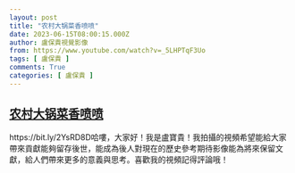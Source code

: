 ```yaml
---
layout: post
title: "农村大锅菜香喷喷"
date: 2023-06-15T08:00:15.000Z
author: 盧保貴視覺影像
from: https://www.youtube.com/watch?v=_5LHPTqF3Uo
tags: [ 盧保貴 ]
comments: True
categories: [ 盧保貴 ]
---
```

<!--1686816015000-->
[农村大锅菜香喷喷](https://www.youtube.com/watch?v=_5LHPTqF3Uo)
------

<div>
https://bit.ly/2YsRD8D哈嘍，大家好！我是盧寶貴！我拍攝的視頻希望能給大家帶來貢獻能夠留存後世，能成為後人對現在的歷史參考期待影像能為將來保留文獻，給人們帶來更多的意義與思考。喜歡我的視頻記得評論哦！
</div>
